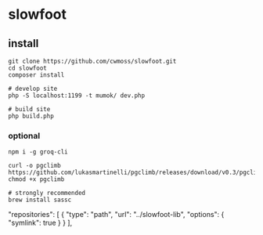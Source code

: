 # slowfoot

## install

```
git clone https://github.com/cwmoss/slowfoot.git
cd slowfoot
composer install

# develop site
php -S localhost:1199 -t mumok/ dev.php

# build site
php build.php
```

### optional

```
npm i -g groq-cli

curl -o pgclimb https://github.com/lukasmartinelli/pgclimb/releases/download/v0.3/pgclimb_darwin_amd64
chmod +x pgclimb

# strongly recommended
brew install sassc
```

"repositories": [
{
"type": "path",
"url": "../slowfoot-lib",
"options": {
"symlink": true
}
}
],
